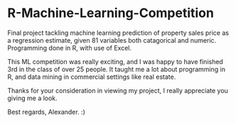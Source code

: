 # R-Machine-Learning-Competition
Final project tackling machine learning prediction of property sales price as a regression estimate, given 81 variables both catagorical and numeric. Programming done in R, with use of Excel.

This ML competition was really exciting, and I was happy to have finished 3rd in the class of over 25 people. It taught me a lot about programming in R, and data mining in commercial settings like real estate.

Thanks for your consideration in viewing my project, I really appreciate you giving me a look.

Best regards, Alexander. :)

